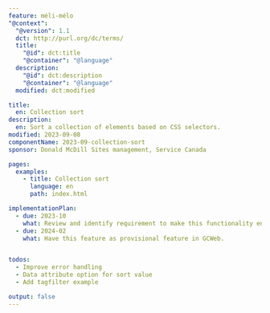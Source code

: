 ```yaml
---
feature: méli-mélo
"@context":
  "@version": 1.1
  dct: http://purl.org/dc/terms/
  title:
    "@id": dct:title
    "@container": "@language"
  description:
    "@id": dct:description
    "@container": "@language"
  modified: dct:modified

title:
  en: Collection sort
description:
  en: Sort a collection of elements based on CSS selectors.
modified: 2023-09-08
componentName: 2023-09-collection-sort
sponsor: Donald McDill Sites management, Service Canada  

pages:
  examples:
    - title: Collection sort
      language: en
      path: index.html

implementationPlan:
  - due: 2023-10
    what: Review and identify requirement to make this functionality enterprise ready.
  - due: 2024-02
    what: Have this feature as provisional feature in GCWeb.


todos:
  - Improve error handling
  - Data attribute option for sort value
  - Add tagfilter example

output: false
---
```

